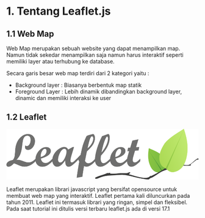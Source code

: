 # 1. Tentang Leaflet.js

## 1.1 Web Map

Web Map merupakan sebuah website yang dapat menampilkan map. Namun tidak sekedar menampilkan saja namun harus interaktif seperti memiliki layer atau terhubung ke database.

Secara garis besar web map terdiri dari 2 kategori yaitu :&#x20;

* Background layer : Biasanya berbentuk map statik
* Foreground Layer : Lebih dinamik dibandingkan background layer, dinamic dan memiliki interaksi ke user

## 1.2 Leaflet

![](<../.gitbook/assets/image (3).png>)

Leaflet merupakan librari javascript yang bersifat opensource untuk membuat web map yang interaktif. Leaflet pertama kali diluncurkan pada tahun 2011. Leaflet ini termasuk librari yang ringan, simpel dan fleksibel.  Pada saat tutorial ini ditulis versi terbaru leaflet.js ada di versi 17.1

